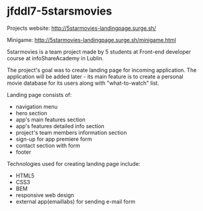 # jfddl7-5starsmovies
Projects website:
http://5starmovies-landingpage.surge.sh/

Minigame:
http://5starmovies-landingpage.surge.sh/minigame.html

5starmovies is a team project made by 5 students at Front-end developer course at infoShareAcademy in Lublin.

The project's goal was to create landing page for incoming application. The application will be added later - its main feature is to create a personal movie database for its users along with "what-to-watch" list.

Landing page consists of:
- navigation menu
- hero section
- app's main features section
- app's features detailed info section
- project's team members information section
- sign-up for app premiere form
- contact section with form
- footer

Technologies used for creating landing page include:
- HTML5
- CSS3
- BEM
- responsive web design
- external app(emaillabs) for sending e-mail form
